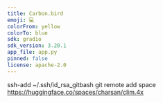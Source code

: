 ```yaml
---
title: Carbon.bird
emoji: 💻
colorFrom: yellow
colorTo: blue
sdk: gradio
sdk_version: 3.20.1
app_file: app.py
pinned: false
license: apache-2.0
---
```


ssh-add ~/.ssh/id_rsa_gitbash
git remote add space https://huggingface.co/spaces/charsan/clim.4x
